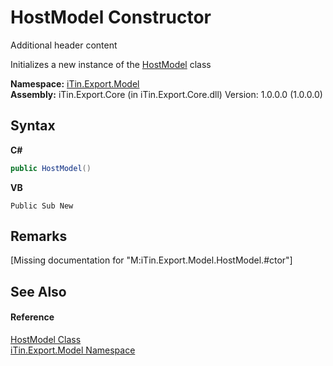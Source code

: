 # HostModel Constructor 
Additional header content 

Initializes a new instance of the <a href="aaf2a5cd-976a-c65b-0bfb-2fc8f660305a">HostModel</a> class

**Namespace:**&nbsp;<a href="ef57ffcc-e95e-b212-5a46-9aa6f5a3511f">iTin.Export.Model</a><br />**Assembly:**&nbsp;iTin.Export.Core (in iTin.Export.Core.dll) Version: 1.0.0.0 (1.0.0.0)

## Syntax

**C#**<br />
``` C#
public HostModel()
```

**VB**<br />
``` VB
Public Sub New
```


## Remarks
\[Missing <remarks> documentation for "M:iTin.Export.Model.HostModel.#ctor"\]

## See Also


#### Reference
<a href="aaf2a5cd-976a-c65b-0bfb-2fc8f660305a">HostModel Class</a><br /><a href="ef57ffcc-e95e-b212-5a46-9aa6f5a3511f">iTin.Export.Model Namespace</a><br />